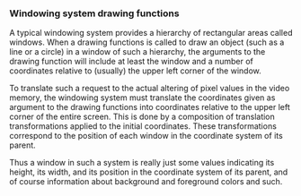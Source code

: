### Windowing system drawing functions

A typical windowing system provides a hierarchy of rectangular areas
called windows. When a drawing functions is called to draw an object
(such as a line or a circle) in a window of such a hierarchy, the
arguments to the drawing function will include at least the window and a
number of coordinates relative to (usually) the upper left corner of the
window.

To translate such a request to the actual altering of pixel values in
the video memory, the windowing system must translate the coordinates
given as argument to the drawing functions into coordinates relative to
the upper left corner of the entire screen. This is done by a
composition of translation transformations applied to the initial
coordinates. These transformations correspond to the position of each
window in the coordinate system of its parent.

Thus a window in such a system is really just some values indicating its
height, its width, and its position in the coordinate system of its
parent, and of course information about background and foreground colors
and such.
